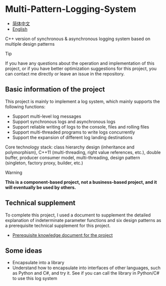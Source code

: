 # Multi-Pattern-Logging-System

- [简体中文](./README-cn.md)
- [English](./README.md)

C++ version of synchronous &amp; asynchronous logging system based on multiple design patterns

> [!TIP]
> If you have any questions about the operation and implementation of this project, or if you have better optimization suggestions for this project, you can contact me directly or leave an issue in the repository.

## Basic information of the project

This project is mainly to implement a log system, which mainly supports the following functions:

- Support multi-level log messages
- Support synchronous logs and asynchronous logs
- Support reliable writing of logs to the console, files and rolling files
- Support multi-threaded programs to write logs concurrently
- Support the expansion of different log landing destinations

Core technology stack: class hierarchy design (inheritance and polymorphism), C++11 (multi-threading, right value references, etc.), double buffer, producer consumer model, multi-threading, design pattern (singleton, factory proxy, builder, etc.)

> [!WARNING]
> **This is a component-based project, not a business-based project, and it will eventually be used by others.**

## Technical supplement

To complete this project, I used a document to supplement the detailed explanation of indeterminate parameter functions and six design patterns as a prerequisite technical supplement for this project.

- [Prerequisite knowledge document for the project](./docs/supplement.md)

## Some ideas

- Encapsulate into a library
- Understand how to encapsulate into interfaces of other languages, such as Python and C#, and try it. See if you can call the library in Python/C# to use this log system